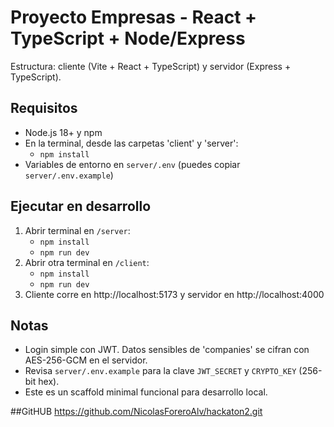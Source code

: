 # Proyecto Empresas - React + TypeScript + Node/Express

Estructura: cliente (Vite + React + TypeScript) y servidor (Express + TypeScript).

## Requisitos
- Node.js 18+ y npm
- En la terminal, desde las carpetas 'client' y 'server':
  - `npm install`
- Variables de entorno en `server/.env` (puedes copiar `server/.env.example`)

## Ejecutar en desarrollo
1. Abrir terminal en `/server`:
   - `npm install`
   - `npm run dev`
2. Abrir otra terminal en `/client`:
   - `npm install`
   - `npm run dev`
3. Cliente corre en http://localhost:5173 y servidor en http://localhost:4000

## Notas
- Login simple con JWT. Datos sensibles de 'companies' se cifran con AES-256-GCM en el servidor.
- Revisa `server/.env.example` para la clave `JWT_SECRET` y `CRYPTO_KEY` (256-bit hex).
- Este es un scaffold minimal funcional para desarrollo local.

##GitHUB
https://github.com/NicolasForeroAlv/hackaton2.git